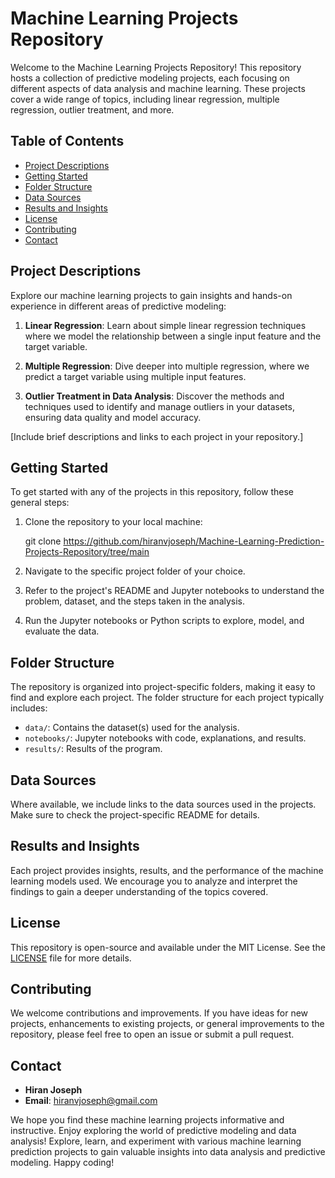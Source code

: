 # Machine Learning Projects Repository

Welcome to the Machine Learning Projects Repository! This repository hosts a collection of predictive modeling projects, each focusing on different aspects of data analysis and machine learning. These projects cover a wide range of topics, including linear regression, multiple regression, outlier treatment, and more.

## Table of Contents
- [Project Descriptions](#project-descriptions)
- [Getting Started](#getting-started)
- [Folder Structure](#folder-structure)
- [Data Sources](#data-sources)
- [Results and Insights](#results-and-insights)
- [License](#license)
- [Contributing](#contributing)
- [Contact](#contact)

## Project Descriptions
Explore our machine learning projects to gain insights and hands-on experience in different areas of predictive modeling:

1. **Linear Regression**: Learn about simple linear regression techniques where we model the relationship between a single input feature and the target variable.

2. **Multiple Regression**: Dive deeper into multiple regression, where we predict a target variable using multiple input features.

3. **Outlier Treatment in Data Analysis**: Discover the methods and techniques used to identify and manage outliers in your datasets, ensuring data quality and model accuracy.

[Include brief descriptions and links to each project in your repository.]

## Getting Started
To get started with any of the projects in this repository, follow these general steps:

1. Clone the repository to your local machine:

 
   git clone https://github.com/hiranvjoseph/Machine-Learning-Prediction-Projects-Repository/tree/main

2. Navigate to the specific project folder of your choice.

3. Refer to the project's README and Jupyter notebooks to understand the problem, dataset, and the steps taken in the analysis.

4. Run the Jupyter notebooks or Python scripts to explore, model, and evaluate the data.

## Folder Structure
The repository is organized into project-specific folders, making it easy to find and explore each project. The folder structure for each project typically includes:

- `data/`: Contains the dataset(s) used for the analysis.
- `notebooks/`: Jupyter notebooks with code, explanations, and results.
- `results/`: Results of the program.

## Data Sources
Where available, we include links to the data sources used in the projects. Make sure to check the project-specific README for details.

## Results and Insights
Each project provides insights, results, and the performance of the machine learning models used. We encourage you to analyze and interpret the findings to gain a deeper understanding of the topics covered.

## License
This repository is open-source and available under the MIT License. See the [LICENSE](LICENSE) file for more details.

## Contributing
We welcome contributions and improvements. If you have ideas for new projects, enhancements to existing projects, or general improvements to the repository, please feel free to open an issue or submit a pull request.

## Contact
- **Hiran Joseph**
- **Email**: [hiranvjoseph@gmail.com](mailto:hiranvjoseph@gmail.com)

We hope you find these machine learning projects informative and instructive. Enjoy exploring the world of predictive modeling and data analysis!
Explore, learn, and experiment with various machine learning prediction projects to gain valuable insights into data analysis and predictive modeling. Happy coding!
